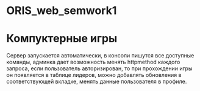 # ORIS_web_semwork1
# Компуктерные игры

Сервер запускается автоматически, в консоли пишутся все доступные команды, админка дает возможность менять httpmethod каждого запроса, 
если пользователь авторизирован, то при прохождении игры он появляется в таблице лидеров, можно добавлять обновления в соответствующей вкладке,
менять данные пользователя в профиле.
